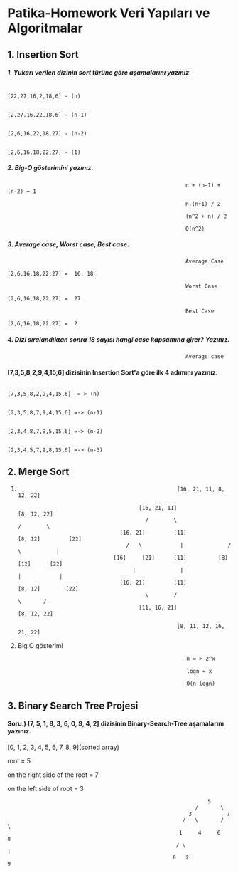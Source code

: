 # Patika-Homework Veri Yapıları ve Algoritmalar

## 1. Insertion Sort

##### 1. Yukarı verilen dizinin sort türüne göre aşamalarını yazınız

                                                            [22,27,16,2,18,6] - (n)

                                                            [2,27,16,22,18,6] - (n-1)

                                                            [2,6,16,22,18,27] - (n-2)

                                                            [2,6,16,18,22,27] - (1)

##### 2. Big-O gösterimini yazınız.

                                                            n + (n-1) + (n-2) + 1

                                                            n.(n+1) / 2 

                                                            (n^2 + n) / 2 

                                                            O(n^2)

##### 3. Average case, Worst case, Best case.

                                                            Average Case
                                                            [2,6,16,18,22,27] =  16, 18

                                                            Worst Case
                                                            [2,6,16,18,22,27] =  27

                                                            Best Case 
                                                            [2,6,16,18,22,27] =  2

##### 4. Dizi sıralandıktan sonra 18 sayısı hangi case kapsamına girer? Yazınız.

                                                            Average case

#### [7,3,5,8,2,9,4,15,6] dizisinin Insertion Sort'a göre ilk 4 adımını yazınız.

                                                            [7,3,5,8,2,9,4,15,6]  =-> (n) 

                                                            [2,3,5,8,7,9,4,15,6] =-> (n-1) 

                                                            [2,3,4,8,7,9,5,15,6] =-> (n-2)

                                                            [2,3,4,5,7,9,8,15,6] =-> (n-3)



## 2. Merge Sort

1.                                                       [16, 21, 11, 8, 12, 22]
                                                           
                                             [16, 21, 11]                      [8, 12, 22]  
                                               /        \                      /        \
                                       [16, 21]         [11]            [8, 12]         [22]
                                         /   \            |              /   \           |
                                     [16]     [21]      [11]          [8]     [12]      [22]
                                           |              |                 |            |
                                       [16, 21]         [11]             [8, 12]        [22]
                                               \        /                      \       /
                                             [11, 16, 21]                     [8, 12, 22]
                                              
                                                         [8, 11, 12, 16, 21, 22]

2. Big O gösterimi


                                                            n =-> 2^x

                                                            logn = x

                                                            O(n logn)



                                                         
## 3. Binary Search Tree Projesi

#### Soru.) [7, 5, 1, 8, 3, 6, 0, 9, 4, 2] dizisinin Binary-Search-Tree aşamalarını yazınız.


[0, 1, 2, 3, 4, 5, 6, 7, 8, 9](sorted array)

root  = 5

on the right side of the root = 7

on the left side of root = 3

                                                                   5       
                                                               /       \
                                                             3           7
                                                           /   \       /   \
                                                          1     4     6     8 
                                                         / \                |  
                                                        0   2               9


                                                     
